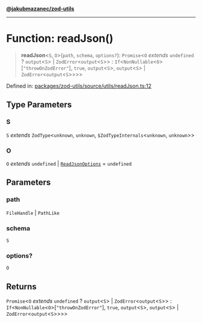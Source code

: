 [**@jakubmazanec/zod-utils**](../README.md)

---

# Function: readJson()

> **readJson**\<`S`, `O`\>(`path`, `schema`, `options?`): `Promise`\<`O` _extends_ `undefined` ?
> `output`\<`S`\> \| `ZodError`\<`output`\<`S`\>\> :
> `If`\<`NonNullable`\<`O`\>\[`"throwOnZodError"`\], `true`, `output`\<`S`\>, `output`\<`S`\> \|
> `ZodError`\<`output`\<`S`\>\>\>\>

Defined in:
[packages/zod-utils/source/utils/readJson.ts:12](https://github.com/jakubmazanec/tools/blob/c36a857a499e2c0c4f38fc4405cb987b357adf10/packages/zod-utils/source/utils/readJson.ts#L12)

## Type Parameters

### S

`S` _extends_ `ZodType`\<`unknown`, `unknown`, `$ZodTypeInternals`\<`unknown`, `unknown`\>\>

### O

`O` _extends_ `undefined` \| [`ReadJsonOptions`](../interfaces/ReadJsonOptions.md) = `undefined`

## Parameters

### path

`FileHandle` | `PathLike`

### schema

`S`

### options?

`O`

## Returns

`Promise`\<`O` _extends_ `undefined` ? `output`\<`S`\> \| `ZodError`\<`output`\<`S`\>\> :
`If`\<`NonNullable`\<`O`\>\[`"throwOnZodError"`\], `true`, `output`\<`S`\>, `output`\<`S`\> \|
`ZodError`\<`output`\<`S`\>\>\>\>
